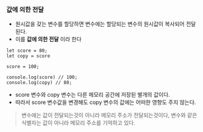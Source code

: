 ### 값에 의한 전달 

- 원시값을 갖는 변수를 할당하면 변수에는 할당되는 변수의 원시값이 복사되어 전달된다.
- 이를 **값에 의한 전달** 이라 한다

```
let score = 80;
let copy = score 

score = 100;

console.log(score) // 100;
console.log(copy) // 80;
```

- score 변수와 copy 변수는 다른 메모리 공간에 저장된 별개의 값이다.
- 따라서 score 변수값을 변경해도 copy 변수의 값에는 어떠한 영향도 주지 않는다.

> 변수에는 값이 전달되는것이 아니라 메모리 주소가 전달되는것이다, 변수와 같은 식별자는 값이 아니라 메모리 주소를 기억하고 있다.